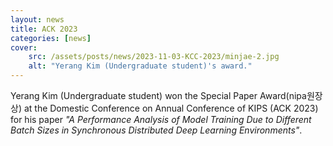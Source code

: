 ```yaml
---
layout: news
title: ACK 2023
categories: [news]
cover:
    src: /assets/posts/news/2023-11-03-KCC-2023/minjae-2.jpg
    alt: "Yerang Kim (Undergraduate student)'s award."
---
```


Yerang Kim (Undergraduate student) won the Special Paper Award(nipa원장상) at the Domestic Conference on Annual Conference of KIPS (ACK 2023) for his paper _"A Performance Analysis of Model Training Due to Different Batch Sizes in Synchronous Distributed Deep Learning Environments"_.